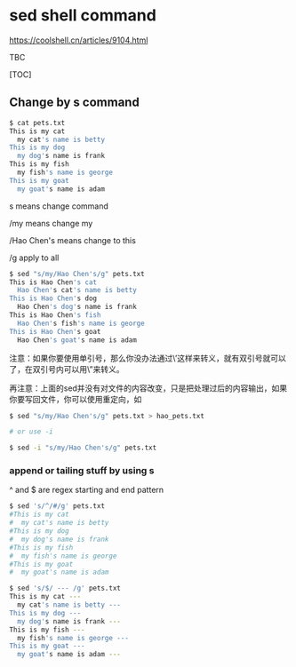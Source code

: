 # sed shell command

https://coolshell.cn/articles/9104.html

TBC

[TOC]

## Change by s command 

```sh
$ cat pets.txt
This is my cat
  my cat's name is betty
This is my dog
  my dog's name is frank
This is my fish
  my fish's name is george
This is my goat
  my goat's name is adam
```

s means change command 

/my means change my

/Hao Chen's means change to this 

/g apply to all 

```sh
$ sed "s/my/Hao Chen's/g" pets.txt
This is Hao Chen's cat
  Hao Chen's cat's name is betty
This is Hao Chen's dog
  Hao Chen's dog's name is frank
This is Hao Chen's fish
  Hao Chen's fish's name is george
This is Hao Chen's goat
  Hao Chen's goat's name is adam
```

注意：如果你要使用单引号，那么你没办法通过\’这样来转义，就有双引号就可以了，在双引号内可以用\”来转义。

再注意：上面的sed并没有对文件的内容改变，只是把处理过后的内容输出，如果你要写回文件，你可以使用重定向，如

```sh
$ sed "s/my/Hao Chen's/g" pets.txt > hao_pets.txt

# or use -i

$ sed -i "s/my/Hao Chen's/g" pets.txt
```

### append or tailing stuff by using s

^ and $ are regex starting and end pattern

```sh
$ sed 's/^/#/g' pets.txt
#This is my cat
#  my cat's name is betty
#This is my dog
#  my dog's name is frank
#This is my fish
#  my fish's name is george
#This is my goat
#  my goat's name is adam

$ sed 's/$/ --- /g' pets.txt
This is my cat ---
  my cat's name is betty ---
This is my dog ---
  my dog's name is frank ---
This is my fish ---
  my fish's name is george ---
This is my goat ---
  my goat's name is adam ---
```

